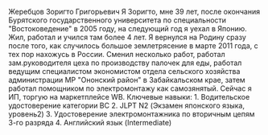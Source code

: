 Жеребцов Зоригто Григорьевич
 Я Зоригто, мне 39 лет, после окончания Бурятского государственного университета по специальности "Востоковедение" в 2005 году, на следующий год я уехал в Японию. Жил, работал и учился там более 4 лет. Я вернулся на Родину сразу после того, как случилось большое землетрясение в марте 2011 года, с тех пор нахожусь в России. Сменил несколько работ, работал зам.руководителя цеха по производству палочек для еды, работал ведущим специалистом экономистом отдела сельского хозяйства администрации МР "Ононский район" в Забайкальском крае, затем работал помощником по электромонтажу как самозянятый. Сейчас я ИП, торгую на маркетплейсе WB.
Ключевые навыки:                                                                                                        1. Водительское удостоверение категории  BC                                                                                                             2. JLPT N2 (Экзамен японского языка, уровень2)                                                                                                      3. Удостоверение электромонтажника по вторичным цепям 3-го разряда                                                                                                        4. Английский язык (Intermediate) 